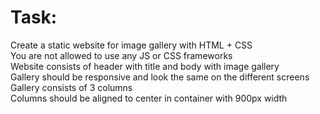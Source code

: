 # Task:

Create a static website for image gallery with HTML + CSS <br>
You are not allowed to use any JS or CSS frameworks <br>
Website consists of header with title and body with image gallery <br>
Gallery should be responsive and look the same on the different screens <br>
Gallery consists of 3 columns <br>
Columns should be aligned to center in container with 900px width <br>
